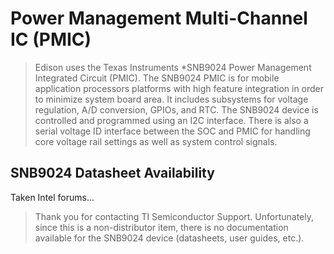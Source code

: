 Power Management Multi-Channel IC (PMIC)
==

> Edison uses the Texas Instruments *SNB9024 Power Management Integrated Circuit (PMIC). The SNB9024 PMIC is for mobile application processors platforms with high feature integration in order to minimize system board area. It includes subsystems for voltage regulation, A/D conversion, GPIOs, and RTC. The SNB9024 device is controlled and programmed using an I2C interface. There is also a serial voltage ID interface between the SOC and PMIC for handling core voltage rail settings as well as system control signals.

## SNB9024 Datasheet Availability

Taken Intel forums...

> Thank you for contacting TI Semiconductor Support. Unfortunately, since this is a non-distributor item, there is no documentation available for the SNB9024 device (datasheets, user guides, etc.).

